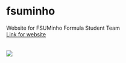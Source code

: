 # fsuminho
Website for FSUMinho Formula Student Team <br>
[Link for website](https://duarte0903.github.io/fsuminho/)
<br>
<br>
<br>
<img src="https://github.com/Duarte0903/fsuminho/blob/main/imgs/logo_red.png">
